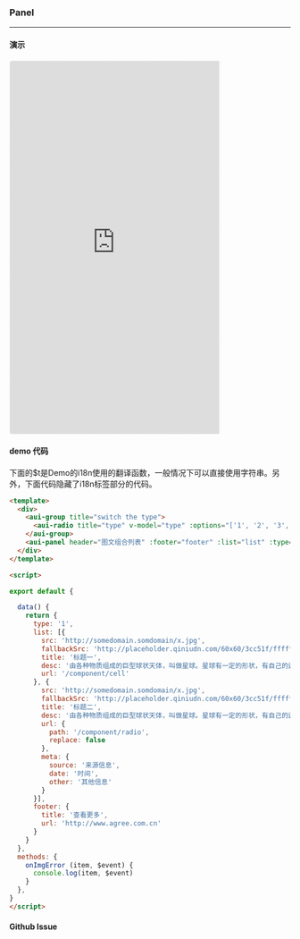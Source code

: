 <!-- ---
nav: zh-CN
--- -->


### Panel

---

#### 演示

 <div style="width:377px;height:667px;display:inline-block;border:1px dashed #ececec;border-radius:5px;overflow:hidden;">
   <iframe src="https://afexteam.github.io/aui-m-demo/#/component/panel" width="375" height="667" border="0" frameborder="0"></iframe>
 </div>

#### demo 代码

<p class="tip">下面的$t是Demo的i18n使用的翻译函数，一般情况下可以直接使用字符串。另外，下面代码隐藏了i18n标签部分的代码。</p>

``` html
<template>
  <div>
    <aui-group title="switch the type">
      <aui-radio title="type" v-model="type" :options="['1', '2', '3', '4', '5']"></aui-radio>
    </aui-group>
    <aui-panel header="图文组合列表" :footer="footer" :list="list" :type="type"  @img-error="onImgError"></aui-panel>
  </div>
</template>

<script>

export default {

  data() {
    return {
      type: '1',
      list: [{
        src: 'http://somedomain.somdomain/x.jpg',
        fallbackSrc: 'http://placeholder.qiniudn.com/60x60/3cc51f/ffffff',
        title: '标题一',
        desc: '由各种物质组成的巨型球状天体，叫做星球。星球有一定的形状，有自己的运行轨道。',
        url: '/component/cell'
      }, {
        src: 'http://somedomain.somdomain/x.jpg',
        fallbackSrc: 'http://placeholder.qiniudn.com/60x60/3cc51f/ffffff',
        title: '标题二',
        desc: '由各种物质组成的巨型球状天体，叫做星球。星球有一定的形状，有自己的运行轨道。',
        url: {
          path: '/component/radio',
          replace: false
        },
        meta: {
          source: '来源信息',
          date: '时间',
          other: '其他信息'
        }
      }],
      footer: {
        title: '查看更多',
        url: 'http://www.agree.com.cn'
      }
    }
  },
  methods: {
    onImgError (item, $event) {
      console.log(item, $event)
    }
  },
}
</script>
```


#### Github Issue